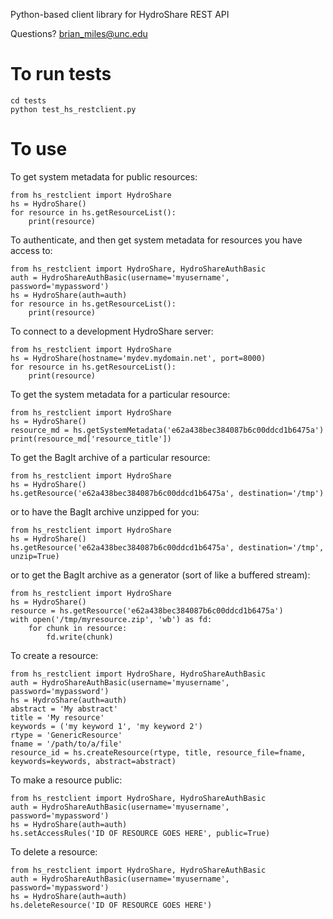 Python-based client library for HydroShare REST API

Questions? brian_miles@unc.edu

# To run tests
    
    cd tests
    python test_hs_restclient.py
    
# To use

To get system metadata for public resources:

    from hs_restclient import HydroShare
    hs = HydroShare()
    for resource in hs.getResourceList():
        print(resource)

To authenticate, and then get system metadata for resources you have access to:

    from hs_restclient import HydroShare, HydroShareAuthBasic
    auth = HydroShareAuthBasic(username='myusername', password='mypassword')
    hs = HydroShare(auth=auth)
    for resource in hs.getResourceList():
        print(resource)

To connect to a development HydroShare server:

    from hs_restclient import HydroShare
    hs = HydroShare(hostname='mydev.mydomain.net', port=8000)
    for resource in hs.getResourceList():
        print(resource)

To get the system metadata for a particular resource:

    from hs_restclient import HydroShare
    hs = HydroShare()
    resource_md = hs.getSystemMetadata('e62a438bec384087b6c00ddcd1b6475a')
    print(resource_md['resource_title'])
    
To get the BagIt archive of a particular resource:

    from hs_restclient import HydroShare
    hs = HydroShare()
    hs.getResource('e62a438bec384087b6c00ddcd1b6475a', destination='/tmp')
    
or to have the BagIt archive unzipped for you:

    from hs_restclient import HydroShare
    hs = HydroShare()
    hs.getResource('e62a438bec384087b6c00ddcd1b6475a', destination='/tmp', unzip=True)

or to get the BagIt archive as a generator (sort of like a buffered stream):

    from hs_restclient import HydroShare
    hs = HydroShare()
    resource = hs.getResource('e62a438bec384087b6c00ddcd1b6475a')
    with open('/tmp/myresource.zip', 'wb') as fd:
        for chunk in resource:
            fd.write(chunk)

To create a resource:

    from hs_restclient import HydroShare, HydroShareAuthBasic
    auth = HydroShareAuthBasic(username='myusername', password='mypassword')
    hs = HydroShare(auth=auth)
    abstract = 'My abstract'
    title = 'My resource'
    keywords = ('my keyword 1', 'my keyword 2')
    rtype = 'GenericResource'
    fname = '/path/to/a/file'
    resource_id = hs.createResource(rtype, title, resource_file=fname, keywords=keywords, abstract=abstract)
    
To make a resource public:

    from hs_restclient import HydroShare, HydroShareAuthBasic
    auth = HydroShareAuthBasic(username='myusername', password='mypassword')
    hs = HydroShare(auth=auth)
    hs.setAccessRules('ID OF RESOURCE GOES HERE', public=True)
    
To delete a resource:

    from hs_restclient import HydroShare, HydroShareAuthBasic
    auth = HydroShareAuthBasic(username='myusername', password='mypassword')
    hs = HydroShare(auth=auth)
    hs.deleteResource('ID OF RESOURCE GOES HERE')
